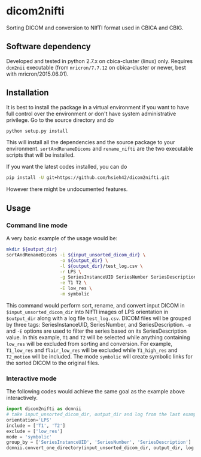 # dicom2nifti
Sorting DICOM and conversion to NIfTI format used in CBICA and CBIG. 

## Software dependency
Developed and tested in python 2.7.x on cbica-cluster (linux) only. Requires `dcm2nii` executable (from `mricron/7.7.12` on cbica-cluster or newer, best with mricron/2015.06.01). 

## Installation
It is best to install the package in a virtual environment if you want to have full control over the environment or don't have system administrative privilege. Go to the source directory and do
```bash
python setup.py install
```
This will install all the dependencies and the source package to your environment. `sortAndRenameDicoms` and `rename_nifti` are the two executable scripts that will be installed. 

If you want the latest codes installed, you can do
```bash
pip install -U git+https://github.com/hsieh42/dicom2nifti.git
```
However there might be undocumented features.

## Usage
### Command line mode
A very basic example of the usage would be:
```bash
mkdir ${output_dir}
sortAndRenameDicoms -i ${input_unsorted_dicom_dir} \
                    -o ${output_dir} \
                    -l ${output_dir}/test_log.csv \
                    -r LPS \
                    -g SeriesInstanceUID SeriesNumber SeriesDescription \
                    -e T1 T2 \
                    -E low_res \
                    -m symbolic
```
This command would perform sort, rename, and convert input DICOM in `$input_unsorted_dicom_dir` into NIfTI images of LPS orientation in `$output_dir` along with a log file `test_log.csv`. DICOM files will be grouped by three tags: SeriesInstanceUID, SeriesNumber, and SeriesDescription. `-e` and `-E` options are used to filter the series based on its SeriesDescription value. In this example, `T1` and `T2` will be selected while anything containing `low_res` will be excluded from sorting and conversion. For example, `T1_low_res` and `flair_low_res` will be excluded while `T1_high_res` and `T2_motion` will be included. The mode `symbolic` will create symbolic links for the sorted DICOM to the original files.


### Interactive mode
The following codes would achieve the same goal as the example above interactively.
```python
import dicom2nifti as dcmnii
# take input_unsorted_dicom_dir, output_dir and log from the last example
orientation='LPS'
include = ['T1', 'T2']
exclude = ['low_res']
mode = 'symbolic'
group_by = ['SeriesInstanceUID', 'SeriesNumber', 'SeriesDescription']
dcmnii.convert_one_directory(input_unsorted_dicom_dir, output_dir, log = log, orientation = orientation, keyword = include, exclude = exclude, mode = mode, group_by = group_by)
```

